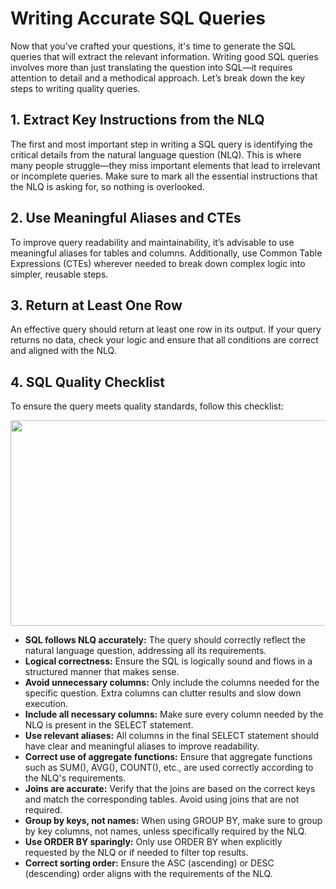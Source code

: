 # Writing Accurate SQL Queries

Now that you’ve crafted your questions, it's time to generate the SQL queries that will extract the relevant information. Writing good SQL queries involves more than just translating the question into SQL—it requires attention to detail and a methodical approach. Let’s break down the key steps to writing quality queries.

## 1. Extract Key Instructions from the NLQ

The first and most important step in writing a SQL query is identifying the critical details from the natural language question (NLQ). This is where many people struggle—they miss important elements that lead to irrelevant or incomplete queries. Make sure to mark all the essential instructions that the NLQ is asking for, so nothing is overlooked.

## 2. Use Meaningful Aliases and CTEs

To improve query readability and maintainability, it’s advisable to use meaningful aliases for tables and columns. Additionally, use Common Table Expressions (CTEs) wherever needed to break down complex logic into simpler, reusable steps.

## 3. Return at Least One Row

An effective query should return at least one row in its output. If your query returns no data, check your logic and ensure that all conditions are correct and aligned with the NLQ.

## 4. SQL Quality Checklist

To ensure the query meets quality standards, follow this checklist:

<img height="329" width="602" src="${PRIVATE_IMAGE_INTRO_4}" />

* **SQL follows NLQ accurately:**
  The query should correctly reflect the natural language question, addressing all its requirements.
* **Logical correctness:**
  Ensure the SQL is logically sound and flows in a structured manner that makes sense.
* **Avoid unnecessary columns:**
  Only include the columns needed for the specific question. Extra columns can clutter results and slow down execution.
* **Include all necessary columns:**
  Make sure every column needed by the NLQ is present in the SELECT statement.
* **Use relevant aliases:**
  All columns in the final SELECT statement should have clear and meaningful aliases to improve readability.
* **Correct use of aggregate functions:**
  Ensure that aggregate functions such as SUM(), AVG(), COUNT(), etc., are used correctly according to the NLQ's requirements.
* **Joins are accurate:**
  Verify that the joins are based on the correct keys and match the corresponding tables. Avoid using joins that are not required.
* **Group by keys, not names:**
  When using GROUP BY, make sure to group by key columns, not names, unless specifically required by the NLQ.
* **Use ORDER BY sparingly:**
  Only use ORDER BY when explicitly requested by the NLQ or if needed to filter top results.
* **Correct sorting order:**
  Ensure the ASC (ascending) or DESC (descending) order aligns with the requirements of the NLQ.